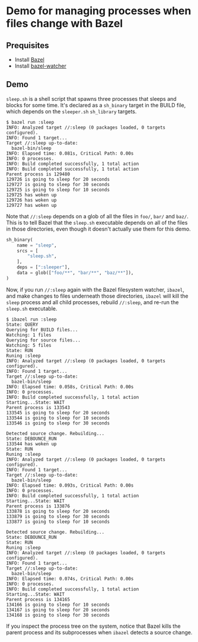 # Demo for managing processes when files change with Bazel

## Prequisites

* Install [Bazel](https://docs.bazel.build/versions/master/install.html)
* Install [bazel-watcher](https://github.com/bazelbuild/bazel-watcher#installation)

## Demo

`sleep.sh` is a shell script that spawns three processes that sleeps and blocks
for some time. It's declared as a `sh_binary` target in the BUILD file, which
depends on the `sleeper.sh` `sh_library` targets.

```
$ bazel run :sleep 
INFO: Analyzed target //:sleep (0 packages loaded, 0 targets configured).
INFO: Found 1 target...
Target //:sleep up-to-date:
  bazel-bin/sleep
INFO: Elapsed time: 0.081s, Critical Path: 0.00s
INFO: 0 processes.
INFO: Build completed successfully, 1 total action
INFO: Build completed successfully, 1 total action
Parent process is 129480
129726 is going to sleep for 20 seconds
129727 is going to sleep for 30 seconds
129725 is going to sleep for 10 seconds
129725 has woken up
129726 has woken up
129727 has woken up
```

Note that `//:sleep` depends on a glob of all the files in `foo/`, `bar/` and
`baz/`. This is to tell Bazel that the `sleep.sh` executable depends on all of
the files in those directories, even though it doesn't actually use them for
this demo.

```python
sh_binary(
    name = "sleep",
    srcs = [
        "sleep.sh",
    ],
    deps = [":sleeper"],
    data = glob(["foo/**", "bar/**", "baz/**"]),
)
```

Now, if you run `//:sleep` again with the Bazel filesystem watcher, `ibazel`,
and make changes to files underneath those directories, `ibazel` will kill the
`sleep` process and all child processes, rebuild `//:sleep`, and re-run the
`sleep.sh` executable.

```
$ ibazel run :sleep 
State: QUERY
Querying for BUILD files...
Watching: 1 files
Querying for source files...
Watching: 5 files
State: RUN
Runing :sleep
INFO: Analyzed target //:sleep (0 packages loaded, 0 targets configured).
INFO: Found 1 target...
Target //:sleep up-to-date:
  bazel-bin/sleep
INFO: Elapsed time: 0.058s, Critical Path: 0.00s
INFO: 0 processes.
INFO: Build completed successfully, 1 total action
Starting...State: WAIT
Parent process is 133543
133545 is going to sleep for 20 seconds
133544 is going to sleep for 10 seconds
133546 is going to sleep for 30 seconds

Detected source change. Rebuilding...
State: DEBOUNCE_RUN
133544 has woken up
State: RUN
Runing :sleep
INFO: Analyzed target //:sleep (0 packages loaded, 0 targets configured).
INFO: Found 1 target...
Target //:sleep up-to-date:
  bazel-bin/sleep
INFO: Elapsed time: 0.093s, Critical Path: 0.00s
INFO: 0 processes.
INFO: Build completed successfully, 1 total action
Starting...State: WAIT
Parent process is 133876
133878 is going to sleep for 20 seconds
133879 is going to sleep for 30 seconds
133877 is going to sleep for 10 seconds

Detected source change. Rebuilding...
State: DEBOUNCE_RUN
State: RUN
Runing :sleep
INFO: Analyzed target //:sleep (0 packages loaded, 0 targets configured).
INFO: Found 1 target...
Target //:sleep up-to-date:
  bazel-bin/sleep
INFO: Elapsed time: 0.074s, Critical Path: 0.00s
INFO: 0 processes.
INFO: Build completed successfully, 1 total action
Starting...State: WAIT
Parent process is 134165
134166 is going to sleep for 10 seconds
134167 is going to sleep for 20 seconds
134168 is going to sleep for 30 seconds
```

If you inspect the process tree on the system, notice that Bazel kills the
parent process and its subprocesses when `ibazel` detects a source change.
